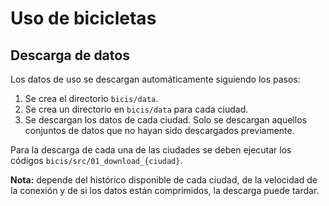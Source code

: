 Uso de bicicletas
================

## Descarga de datos

Los datos de uso se descargan automáticamente siguiendo los pasos:

1.  Se crea el directorio `bicis/data`.
2.  Se crea un directorio en `bicis/data` para cada ciudad.
3.  Se descargan los datos de cada ciudad. Solo se descargan aquellos
    conjuntos de datos que no hayan sido descargados previamente.

Para la descarga de cada una de las ciudades se deben ejecutar los
códigos `bicis/src/01_download_{ciudad}`.

**Nota:** depende del histórico disponible de cada ciudad, de la
velocidad de la conexión y de si los datos están comprimidos, la
descarga puede tardar.

